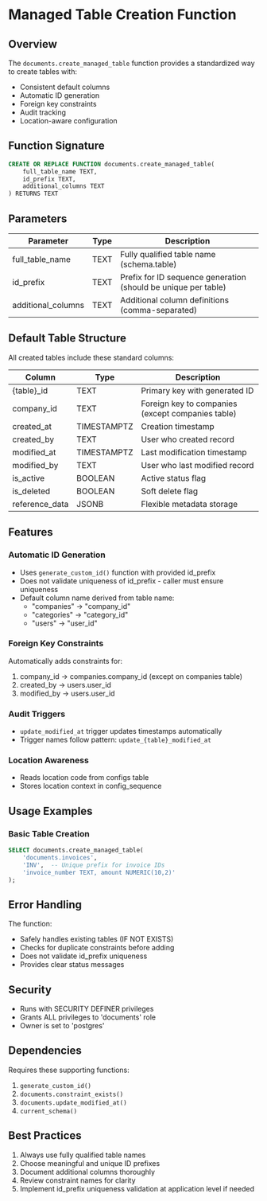 # Managed Table Creation Function

## Overview

The `documents.create_managed_table` function provides a standardized way to create tables with:

- Consistent default columns
- Automatic ID generation
- Foreign key constraints
- Audit tracking
- Location-aware configuration

## Function Signature

```sql
CREATE OR REPLACE FUNCTION documents.create_managed_table(
    full_table_name TEXT,
    id_prefix TEXT,
    additional_columns TEXT
) RETURNS TEXT
```

## Parameters

| Parameter | Type | Description |
|-----------|------|-------------|
| full_table_name | TEXT | Fully qualified table name (schema.table) |
| id_prefix | TEXT | Prefix for ID sequence generation (should be unique per table) |
| additional_columns | TEXT | Additional column definitions (comma-separated) |

## Default Table Structure

All created tables include these standard columns:

| Column | Type | Description |
|--------|------|-------------|
| {table}_id | TEXT | Primary key with generated ID |
| company_id | TEXT | Foreign key to companies (except companies table) |
| created_at | TIMESTAMPTZ | Creation timestamp |
| created_by | TEXT | User who created record |
| modified_at | TIMESTAMPTZ | Last modification timestamp |
| modified_by | TEXT | User who last modified record |
| is_active | BOOLEAN | Active status flag |
| is_deleted | BOOLEAN | Soft delete flag |
| reference_data | JSONB | Flexible metadata storage |

## Features

### Automatic ID Generation

- Uses `generate_custom_id()` function with provided id_prefix
- Does not validate uniqueness of id_prefix - caller must ensure uniqueness
- Default column name derived from table name:
  - "companies" → "company_id"
  - "categories" → "category_id"
  - "users" → "user_id"

### Foreign Key Constraints

Automatically adds constraints for:

1. company_id → companies.company_id (except on companies table)
2. created_by → users.user_id
3. modified_by → users.user_id

### Audit Triggers

- `update_modified_at` trigger updates timestamps automatically
- Trigger names follow pattern: `update_{table}_modified_at`

### Location Awareness

- Reads location code from configs table
- Stores location context in config_sequence

## Usage Examples

### Basic Table Creation

```sql
SELECT documents.create_managed_table(
    'documents.invoices',
    'INV',  -- Unique prefix for invoice IDs
    'invoice_number TEXT, amount NUMERIC(10,2)'
);
```

## Error Handling

The function:

- Safely handles existing tables (IF NOT EXISTS)
- Checks for duplicate constraints before adding
- Does not validate id_prefix uniqueness
- Provides clear status messages

## Security

- Runs with SECURITY DEFINER privileges
- Grants ALL privileges to 'documents' role
- Owner is set to 'postgres'

## Dependencies

Requires these supporting functions:

1. `generate_custom_id()`
2. `documents.constraint_exists()`
3. `documents.update_modified_at()`
4. `current_schema()`

## Best Practices

1. Always use fully qualified table names
2. Choose meaningful and unique ID prefixes
3. Document additional columns thoroughly
4. Review constraint names for clarity
5. Implement id_prefix uniqueness validation at application level if needed
